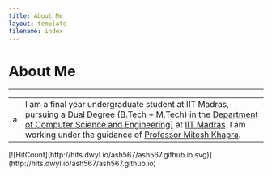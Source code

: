 ```yaml
---
title: About Me
layout: template
filename: index
---
```


# About Me


--------------------------

<table class="imgtable" border="0"><tr><td>
a</td>
<td align="left">
  I am a final year undergraduate student at IIT Madras, pursuing a Dual Degree (B.Tech + M.Tech) in the <a href="http://www.cse.iitm.ac.in">Department of Computer Science and Engineering]</a> at <a href="http://www.iitm.ac.in">IIT Madras</a>. I am working under the guidance of <a href="http://www.cse.iitm.ac.in/~miteshk/">Professor Mitesh Khapra</a>.
</td></tr></table>
[![HitCount](http://hits.dwyl.io/ash567/ash567.github.io.svg)](http://hits.dwyl.io/ash567/ash567.github.io)
